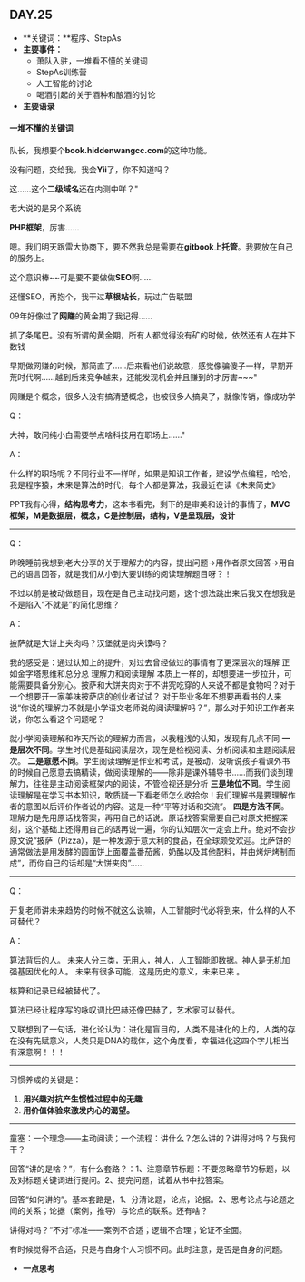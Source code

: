 ## DAY.25
+ **关键词：**程序、StepAs
+ **主要事件：**
    + 萧队入驻，一堆看不懂的关键词
    + StepAs训练营
    + 人工智能的讨论
    + 喝酒引起的关于酒种和酿酒的讨论
+ **主要语录**

#### 一堆不懂的关键词

队长，我想要个**book.hiddenwangcc.com**的这种功能。

没有问题，交给我。我会**Yii**了，你不知道吗？

这……这个**二级域名**还在内测中咩？"

老大说的是另个系统

**PHP框架**，厉害……

嗯。我们明天跟雷大协商下，要不然我总是需要在**gitbook上托管**。我要放在自己的服务上。

这个意识棒~~可是要不要做做**SEO**啊……

还懂SEO，再抱个，我干过**草根站长**，玩过广告联盟

09年好像过了**网赚**的黄金期了我记得……

抓了条尾巴。没有所谓的黄金期，所有人都觉得没有矿的时候，依然还有人在井下数钱

早期做网赚的时候，那简直了……后来看他们说故意，感觉像骗傻子一样，早期开荒时代啊……越到后来竞争越来，还能发现机会并且赚到的才厉害~~~"

网赚是个概念，很多人没有搞清楚概念，也被很多人搞臭了，就像传销，像成功学

Q：

大神，敢问纯小白需要学点啥科技用在职场上……"

A：

什么样的职场呢？不同行业不一样咩，如果是知识工作者，建设学点编程，哈哈，我是程序猿，未来是算法的时代，每个人都是算法，我最近在读《未来简史》

PPT我有心得，**结构思考力**，这本书看完，剩下的是审美和设计的事情了，**MVC框架，M是数据层，概念，C是控制层，结构，V是呈现层，设计**

- - - - ------

Q：

昨晚睡前我想到老大分享的关于理解力的内容，提出问题→用作者原文回答→用自己的语言回答，就是我们从小到大要训练的阅读理解题目呀？！

不过以前是被动做题目，现在是自己主动找问题，这个想法跳出来后我又在想我是不是陷入“不就是”的简化思维？

A：

披萨就是大饼上夹肉吗？汉堡就是肉夹馍吗？

我的感受是：通过认知上的提升，对过去曾经做过的事情有了更深层次的理解
正如金字塔思维和总分总
理解力和阅读理解
本质上一样的，却想要进一步拉升，可能需要具备分别心。披萨和大饼夹肉对于不讲究吃穿的人来说不都是食物吗？对于一个想要开一家美味披萨店的创业者试试？
对于毕业多年不想要再看书的人来说“你说的理解力不就是小学语文老师说的阅读理解吗？”，那么对于知识工作者来说，你怎么看这个问题呢？

就小学阅读理解和昨天所说的理解力而言，以我粗浅的认知，发现有几点不同
**一是层次不同**。学生时代是基础阅读层次，现在是检视阅读、分析阅读和主题阅读层次。
**二是意愿不同**。学生阅读理解是作业和考试，是被动，没听说孩子看课外书的时候自己愿意去搞精读，做阅读理解的——除非是课外辅导书……而我们谈到理解力，往往是主动阅读框架内的阅读，不管检视还是分析
**三是地位不同**。学生阅读理解是在学习书本知识，敢质疑一下看老师怎么收拾你！我们理解书是要理解作者的意图以后评价作者说的内容。这是一种“平等对话和交流”。
**四是方法不同**。理解力是先用原话找答案，再用自己的话说。原话找答案需要自己对原文把握深刻，这个基础上还得用自己的话再说一遍，你的认知层次一定会上升。绝对不会抄原文说“披萨（Pizza），是一种发源于意大利的食品，在全球颇受欢迎。比萨饼的通常做法是用发酵的圆面饼上面覆盖番茄酱，奶酪以及其他配料，并由烤炉烤制而成”，而你自己的话却是“大饼夹肉”……

- - - - --------

Q：

开复老师讲未来趋势的时候不就这么说嘛，人工智能时代必将到来，什么样的人不可替代？

A：

算法背后的人。
未来人分三类，无用人，神人，人工智能即数据。神人是无机加强基因优化的人。
未来有很多可能，这是历史的意义，未来已来 。

核算和记录已经被替代了。

算法已经让程序写的咏叹调比巴赫还像巴赫了，艺术家可以替代。

又联想到了一句话，进化论认为：进化是盲目的，人类不是进化的上的，人类的存在没有先赋意义，人类只是DNA的载体，这个角度看，幸福进化这四个字儿相当有深意啊！！！

- - - - --------

习惯养成的关键是：
1. **用兴趣对抗产生惯性过程中的无趣**
2. **用价值体验来激发内心的渴望。**

- - - - ------

童塞：一个理念——主动阅读；一个流程：讲什么？怎么讲的？讲得对吗？与我何干？

回答“讲的是啥？”，有什么套路？：1、注意章节标题：不要忽略章节的标题，以及对标题关键词进行提问。2、提完问题，试着从书中找答案。

回答“如何讲的”。基本套路是，1、分清论题，论点，论据。2、思考论点与论题之间的关系；论据（案例，推导）与论点的联系。还有啥？

讲得对吗？“不对”标准——案例不合适；逻辑不合理；论证不全面。

有时候觉得不合适，只是与自身个人习惯不同。此时注意，是否是自身的问题。




+ **一点思考**


